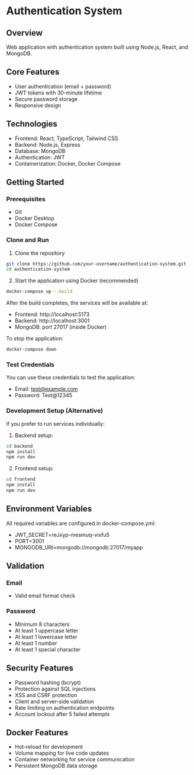 # Authentication System

## Overview
Web application with authentication system built using Node.js, React, and MongoDB.

## Core Features
- User authentication (email + password)
- JWT tokens with 30-minute lifetime
- Secure password storage
- Responsive design

## Technologies
- Frontend: React, TypeScript, Tailwind CSS
- Backend: Node.js, Express
- Database: MongoDB
- Authentication: JWT
- Containerization: Docker, Docker Compose

## Getting Started

### Prerequisites
- Git
- Docker Desktop
- Docker Compose

### Clone and Run
1. Clone the repository
```bash
git clone https://github.com/your-username/authentication-system.git
cd authentication-system
```

2. Start the application using Docker (recommended)
```bash
docker-compose up --build
```

After the build completes, the services will be available at:
- Frontend: http://localhost:5173
- Backend: http://localhost:3001
- MongoDB: port 27017 (inside Docker)

To stop the application:
```bash
docker-compose down
```

### Test Credentials
You can use these credentials to test the application:
- Email: test@example.com
- Password: Test@12345

### Development Setup (Alternative)

If you prefer to run services individually:

1. Backend setup:
```bash
cd backend
npm install
npm run dev
```

2. Frontend setup:
```bash
cd frontend
npm install
npm run dev
```

## Environment Variables

All required variables are configured in docker-compose.yml:
- JWT_SECRET=reJxyp-mesmuq-vixfu5
- PORT=3001
- MONGODB_URI=mongodb://mongodb:27017/myapp

## Validation
### Email
- Valid email format check

### Password
- Minimum 8 characters
- At least 1 uppercase letter
- At least 1 lowercase letter
- At least 1 number
- At least 1 special character

## Security Features
- Password hashing (bcrypt)
- Protection against SQL injections
- XSS and CSRF protection
- Client and server-side validation
- Rate limiting on authentication endpoints
- Account lockout after 5 failed attempts

## Docker Features
- Hot-reload for development
- Volume mapping for live code updates
- Container networking for service communication
- Persistent MongoDB data storage

